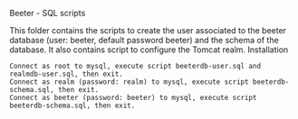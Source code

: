 Beeter - SQL scripts

This folder contains the scripts to create the user associated to the beeter database (user: beeter, default password beeter) and the schema of the database. It also contains script to configure the Tomcat realm.
Installation

    Connect as root to mysql, execute script beeterdb-user.sql and realmdb-user.sql, then exit.
    Connect as realm (password: realm) to mysql, execute script beeterdb-schema.sql, then exit.
    Connect as beeter (password: beeter) to mysql, execute script beeterdb-schema.sql, then exit.
